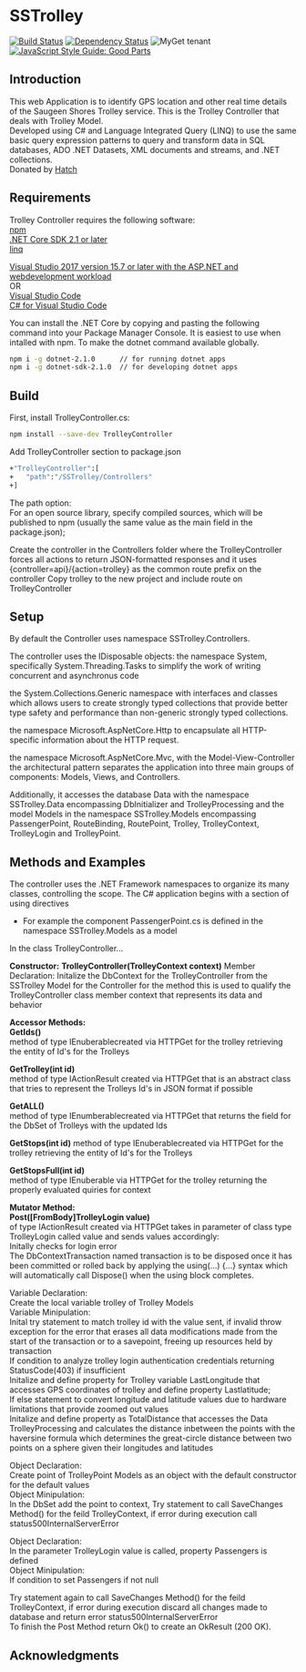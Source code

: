 SSTrolley
==========
[![Build Status](https://travis-ci.org/dwyl/esta.svg?branch=master)](https://travis-ci.org/dwyl/esta)
[![Dependency Status](https://david-dm.org/dwyl/esta.svg)](https://david-dm.org/dwyl/esta) 
![MyGet tenant](https://img.shields.io/dotnet.myget/dotnet-coreclr/v/Microsoft.DotNet.CoreCLR.svg)
[![JavaScript Style Guide: Good Parts](https://img.shields.io/badge/code%20style-goodparts-brightgreen.svg?style=flat)](https://github.com/dwyl/goodparts "JavaScript The Good Parts")

Introduction
------------
This web Application is to identify GPS location and other real time details of the Saugeen Shores Trolley service.
This is the Trolley Controller that deals with Trolley Model.  
Developed using C# and Language Integrated Query (LINQ) to use the same basic query expression patterns to query and transform data in SQL databases, ADO .NET Datasets, XML documents and streams, and .NET collections.  
Donated by [Hatch](https://www.hatch.com/)

 Requirements
-------------
Trolley Controller requires the following software:  
[npm](https://www.npmjs.com/get-npm)  
[.NET Core SDK 2.1 or later](https://www.microsoft.com/net/download/all)  
[linq](https://www.npmjs.com/package/linq)  

[Visual Studio 2017 version 15.7 or later with the ASP.NET and webdevelopment workload](https://www.visualstudio.com/downloads/)   
OR  
[Visual Studio Code](https://code.visualstudio.com/download)  
[C# for Visual Studio Code](https://marketplace.visualstudio.com/items?itemName=ms-vscode.csharp)  

You can install the .NET Core by copying and pasting the following command into your Package Manager Console.
It is easiest to use when intalled with npm.
To make the dotnet command available globally.

```bash
npm i -g dotnet-2.1.0      // for running dotnet apps
npm i -g dotnet-sdk-2.1.0  // for developing dotnet apps
```

Build
------
First, install TrolleyController.cs:

```bash
npm install --save-dev TrolleyController
```

Add TrolleyController section to package.json

```bash
+"TrolleyController":[
+	"path":"/SSTrolley/Controllers"
+]
```

The path option:  
For an open source library, specify compiled sources, which will be published to npm (usually the same value as the main field in the package.json);

Create the controller in the Controllers folder where the TrolleyController forces all actions to return JSON-formatted responses and it uses {controller=api}/{action=trolley} as the common route prefix on the controller
Copy trolley to the new project and include route on TrolleyController

Setup
-----
By default the Controller uses namespace SSTrolley.Controllers.

The controller uses the IDisposable objects:
the namespace System, specifically System.Threading.Tasks to simplify the work of writing concurrent and asynchronus code 

the System.Collections.Generic namespace with interfaces and classes which allows users to create strongly typed collections that provide better type safety and performance than non-generic strongly typed collections.

the namespace Microsoft.AspNetCore.Http to encapsulate all HTTP-specific information about the HTTP request.

the namespace Microsoft.AspNetCore.Mvc, with the Model-View-Controller the architectural pattern separates the application into three main groups of components: Models, Views, and Controllers. 

Additionally, it accesses the database Data with the namespace SSTrolley.Data encompassing DbInitializer and TrolleyProcessing and the model Models in the namespace SSTrolley.Models encompassing PassengerPoint, RouteBinding, RoutePoint, Trolley, TrolleyContext, TrolleyLogin and TrolleyPoint.

Methods and Examples
-------------------
The controller uses the .NET Framework namespaces to organize its many classes, controlling the scope. 
The C# application begins with a section of using directives
* For example the component PassengerPoint.cs is defined in the namespace SSTrolley.Models as a model

In the class TrolleyController...

**Constructor:**
**TrolleyController(TrolleyContext context)**
Member Declaration: Initalize the DbContext for the TrolleyController from the SSTrolley Model for the Controller for the method 
this is used to qualify the TrolleyController class member context that represents its data and behavior

**Accessor Methods:**  
**GetIds()**  
method of type IEnuberable<int>created via HTTPGet for the trolley retrieving the entity of Id's for the Trolleys

**GetTrolley(int id)**  
method of type IActionResult created via HTTPGet that is an abstract class that tries to represent the Trolleys Id's  in JSON format if possible  

**GetALL()**  
method of type IEnumberable<Trolley>created via HTTPGet that returns the field for the DbSet of Trolleys with the updated Ids

**GetStops(int id)** 
method of type IEnuberable<int>created via HTTPGet for the trolley retrieving the entity of Id's for the Trolleys

**GetStopsFull(int id)**  
method of type IEnuberable<RoutePoint> via HTTPGet for the trolley returning the properly evaluated quiries for context


**Mutator Method:**   
**Post([FromBody]TrolleyLogin value)**   
of type IActionResult created via HTTPGet takes in parameter of class type TrolleyLogin called value and sends values accordingly:   
Initally checks for login error    
The DbContextTransaction named transaction is to be disposed once it has been committed or rolled back by applying the using(…) {…} syntax which will automatically call Dispose() when the using block completes.   

Variable Declaration:  
Create the local variable trolley of Trolley Models   
Variable Minipulation:  
Inital try statement to match trolley id with the value sent, if invalid throw exception for the error that erases all data modifications made from the start of the transaction or to a savepoint, freeing up resources held by transaction   
If condition to analyze trolley login authentication credentials returning StatusCode(403) if insufficient   
Initalize and define property for Trolley variable LastLongitude that accesses GPS coordinates of trolley and define property Lastlatitude;   
If else statement to convert longitude and latitude values due to hardware limitations that provide zoomed out values   
Initalize and define property as TotalDistance that accesses the Data TrolleyProcessing and calculates the distance inbetween the points with the haversine formula which determines the great-circle distance between two points on a sphere given their longitudes and latitudes   

Object Declaration:   
Create point of TrolleyPoint Models as an object with the default constructor for the default values  
Object Minipulation:  
In the DbSet add the point to context, Try statement to call SaveChanges Method() for the feild TrolleyContext, if error during execution call status500InternalServerError

Object Declaration:   
In the parameter TrolleyLogin value is called, property Passengers is defined  
Object Minipulation:  
If condition to set Passengers if not null
	
Try statement again to call SaveChanges Method() for the feild TrolleyContext, if error during execution discard all changes made to database and return error status500InternalServerError  
To finish the Post Method return Ok() to create an OkResult (200 OK).

Acknowledgments
-----

